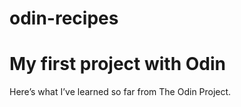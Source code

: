 # odin-recipes

# My first project with Odin

Here’s what I’ve learned so far from The Odin Project.
